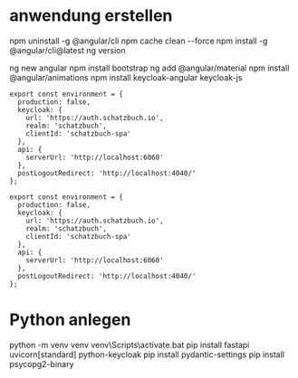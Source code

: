# anwendung erstellen 
<!-- Auf aktuellen stand bringen -->
npm uninstall -g @angular/cli
npm cache clean --force
npm install -g @angular/cli@latest
ng version
<!-- neues projekt anlegen -->
ng new angular
npm install bootstrap
ng add @angular/material
npm install @angular/animations
npm install keycloak-angular keycloak-js



<!-- environment.ts und environment.development.ts anlegen -->
<!-- environment.ts -->
```
export const environment = {
  production: false,
  keycloak: {
    url: 'https://auth.schatzbuch.io',
    realm: 'schatzbuch',
    clientId: 'schatzbuch-spa'
  },
  api: {
    serverUrl: 'http://localhost:6060'
  },
  postLogoutRedirect: 'http://localhost:4040/'
};
```
<!-- environment.development.ts -->
```
export const environment = {
  production: false,
  keycloak: {
    url: 'https://auth.schatzbuch.io',
    realm: 'schatzbuch',
    clientId: 'schatzbuch-spa'
  },
  api: {
    serverUrl: 'http://localhost:6060'
  },
  postLogoutRedirect: 'http://localhost:4040/'
};
```





# Python anlegen 
python -m venv venv
venv\Scripts\activate.bat  <!-- Windows -->
pip install fastapi uvicorn[standard] python-keycloak
pip install pydantic-settings
pip install psycopg2-binary
